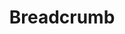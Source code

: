 ---
layout: pattern.njk
tags: 
    - legacy_components_fr
key: breadcrumb-legacy_fr
title: Breadcrumb
parent: legacy_components_fr
image: legacy/overview/breadcrumb.webp
keywords: 
order: 30
availablelanguages: 
    - de
    - en
---